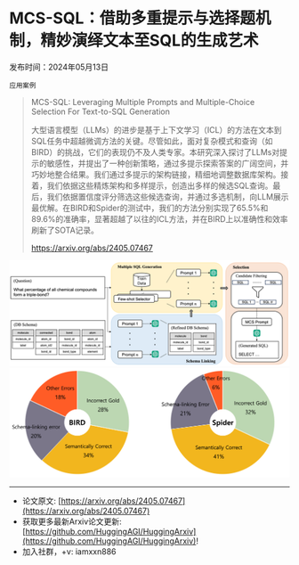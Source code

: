 # MCS-SQL：借助多重提示与选择题机制，精妙演绎文本至SQL的生成艺术
发布时间：2024年05月13日

`应用案例`
> MCS-SQL: Leveraging Multiple Prompts and Multiple-Choice Selection For Text-to-SQL Generation
>
> 大型语言模型（LLMs）的进步是基于上下文学习（ICL）的方法在文本到SQL任务中超越微调方法的关键。尽管如此，面对复杂模式和查询（如BIRD）的挑战，它们的表现仍不及人类专家。本研究深入探讨了LLMs对提示的敏感性，并提出了一种创新策略，通过多提示探索答案的广阔空间，并巧妙地整合结果。我们通过多提示的架构链接，精细地调整数据库架构。接着，我们依据这些精炼架构和多样提示，创造出多样的候选SQL查询。最后，我们依据置信度评分筛选这些候选查询，并通过多选机制，向LLM展示最优解。在BIRD和Spider的测试中，我们的方法分别实现了65.5%和89.6%的准确率，显著超越了以往的ICL方法，并在BIRD上以准确性和效率刷新了SOTA记录。
>
> https://arxiv.org/abs/2405.07467

![](https://raw.githubusercontent.com/HuggingAGI/HuggingArxiv/main/paper_images/2405.07467/image.png)
![](https://raw.githubusercontent.com/HuggingAGI/HuggingArxiv/main/paper_images/2405.07467/error.png)

<hr />

- 论文原文: [https://arxiv.org/abs/2405.07467](https://arxiv.org/abs/2405.07467)
- 获取更多最新Arxiv论文更新: [https://github.com/HuggingAGI/HuggingArxiv](https://github.com/HuggingAGI/HuggingArxiv)!
- 加入社群，+v: iamxxn886